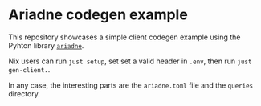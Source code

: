 # Ariadne codegen example
This repository showcases a simple client codegen example using the Pyhton library [`ariadne`](https://github.com/mirumee/ariadne-codegen).

Nix users can run `just setup`, set set a valid header in `.env`, then run `just gen-client.`.

In any case, the interesting parts are the `ariadne.toml` file and the `queries` directory.
